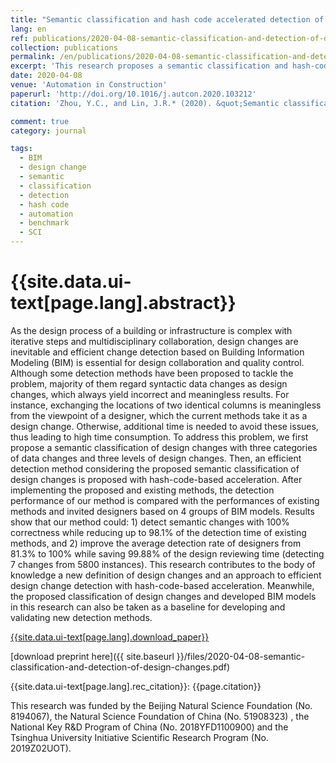 ```yaml
---
title: "Semantic classification and hash code accelerated detection of design changes in BIM models"
lang: en
ref: publications/2020-04-08-semantic-classification-and-detection-of-design-changes
collection: publications
permalink: /en/publications/2020-04-08-semantic-classification-and-detection-of-design-changes
excerpt: 'This research proposes a semantic classification and hash-code-accelerated detection of design changes in BIM models'
date: 2020-04-08
venue: 'Automation in Construction'
paperurl: 'http://doi.org/10.1016/j.autcon.2020.103212'
citation: 'Zhou, Y.C., and Lin, J.R.* (2020). &quot;Semantic classification and hash code accelerated detection of design changes in BIM models&quot; <i>Automation in Construction</i>. 115: 103212. doi: 10.1016/j.autcon.2020.103212'

comment: true
category: journal

tags: 
  - BIM
  - design change
  - semantic
  - classification
  - detection
  - hash code
  - automation
  - benchmark
  - SCI
---
```



{{site.data.ui-text[page.lang].abstract}}
====

As the design process of a building or infrastructure is complex with iterative steps and multidisciplinary collaboration, design changes are inevitable and efficient change detection based on Building Information Modeling (BIM) is essential for design collaboration and quality control. Although some detection methods have been proposed to tackle the problem, majority of them regard syntactic data changes as design changes, which always yield incorrect and meaningless results. For instance, exchanging the locations of two identical columns is meaningless from the viewpoint of a designer, which the current methods take it as a design change. Otherwise, additional time is needed to avoid these issues, thus leading to high time consumption. To address this problem, we first propose a semantic classification of design changes with three categories of data changes and three levels of design changes. Then, an efficient detection method considering the proposed semantic classification of design changes is proposed with hash-code-based acceleration. After implementing the proposed and existing methods, the detection performance of our method is compared with the performances of existing methods and invited designers based on 4 groups of BIM models. Results show that our method could: 1) detect semantic changes with 100% correctness while reducing up to 98.1% of the detection time of existing methods, and 2) improve the average detection rate of designers from 81.3% to 100% while saving 99.88% of the design reviewing time (detecting 7 changes from 5800 instances). This research contributes to the body of knowledge a new definition of design changes and an approach to efficient design change detection with hash-code-based acceleration. Meanwhile, the proposed classification of design changes and developed BIM models in this research can also be taken as a baseline for developing and validating new detection methods.

[{{site.data.ui-text[page.lang].download_paper}}](http://doi.org/10.1016/j.autcon.2020.103212)

[download preprint here]({{ site.baseurl }}/files/2020-04-08-semantic-classification-and-detection-of-design-changes.pdf)

{{site.data.ui-text[page.lang].rec_citation}}: {{page.citation}}

This research was funded by the Beijing Natural Science Foundation (No. 8194067), the Natural Science Foundation of China (No. 51908323) , the National Key R&D Program of China (No. 2018YFD1100900) and the Tsinghua University Initiative Scientific Research Program (No. 2019Z02UOT).